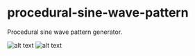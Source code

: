 # procedural-sine-wave-pattern
Procedural sine wave pattern generator.

![alt text](https://imgur.com/AOQpT0r.jpg)
![alt text](https://imgur.com/G7JeeNr.jpg)

